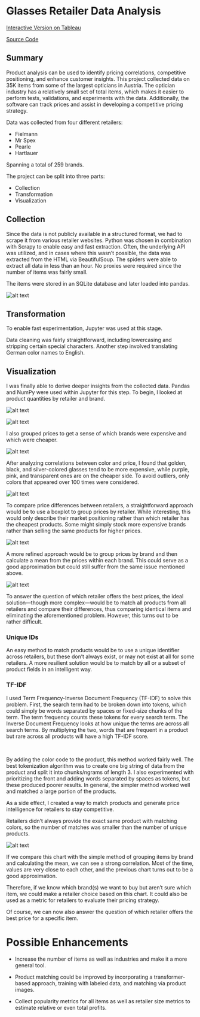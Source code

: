 # Glasses Retailer Data Analysis

[Interactive Version on Tableau](https://public.tableau.com/app/profile/sergio.wagenleitner/viz/GlassesProductAnalysis/Dashboard1)

[Source Code](https://github.com/realsirjoe/glasses_retail_analysis)

## Summary

Product analysis can be used to identify pricing correlations, competitive positioning, and enhance customer insights. This project collected data on 35K items from some of the largest opticians in Austria. The optician industry has a relatively small set of total items, which makes it easier to perform tests, validations, and experiments with the data. Additionally, the software can track prices and assist in developing a competitive pricing strategy.

Data was collected from four different retailers:
- Fielmann
- Mr Spex
- Pearle
- Hartlauer

Spanning a total of 259 brands.

The project can be split into three parts:
- Collection
- Transformation
- Visualization

## Collection

Since the data is not publicly available in a structured format, we had to scrape it from various retailer websites. Python was chosen in combination with Scrapy to enable easy and fast extraction. Often, the underlying API was utilized, and in cases where this wasn’t possible, the data was extracted from the HTML via BeautifulSoup. The spiders were able to extract all data in less than an hour. No proxies were required since the number of items was fairly small.

The items were stored in an SQLite database and later loaded into pandas.

![alt text](https://github.com/realsirjoe/glasses_retail_analysis/blob/main/github_images/dataframe.png?raw=true)

## Transformation

To enable fast experimentation, Jupyter was used at this stage.

Data cleaning was fairly straightforward, including lowercasing and stripping certain special characters. Another step involved translating German color names to English.

## Visualization

I was finally able to derive deeper insights from the collected data. Pandas and NumPy were used within Jupyter for this step. To begin, I looked at product quantities by retailer and brand.

![alt text](https://github.com/realsirjoe/glasses_retail_analysis/blob/main/github_images/retailer_product_count.png?raw=true)

![alt text](https://github.com/realsirjoe/glasses_retail_analysis/blob/main/github_images/brand_count.png?raw=true)

I also grouped prices to get a sense of which brands were expensive and which were cheaper.

![alt text](https://github.com/realsirjoe/glasses_retail_analysis/blob/main/github_images/expensive_brands.png?raw=true)

After analyzing correlations between color and price, I found that golden, black, and silver-colored glasses tend to be more expensive, while purple, pink, and transparent ones are on the cheaper side. To avoid outliers, only colors that appeared over 100 times were considered.

![alt text](https://github.com/realsirjoe/glasses_retail_analysis/blob/main/github_images/expensive_colors.png?raw=true)

To compare price differences between retailers, a straightforward approach would be to use a boxplot to group prices by retailer. While interesting, this would only describe their market positioning rather than which retailer has the cheapest products. Some might simply stock more expensive brands rather than selling the same products for higher prices.

![alt text](https://github.com/realsirjoe/glasses_retail_analysis/blob/main/github_images/brand_price_boxplot.png?raw=true)

A more refined approach would be to group prices by brand and then calculate a mean from the prices within each brand. This could serve as a good approximation but could still suffer from the same issue mentioned above.

![alt text](https://github.com/realsirjoe/glasses_retail_analysis/blob/main/github_images/brand_price_relative_mean_deviation.png?raw=true)

To answer the question of which retailer offers the best prices, the ideal solution—though more complex—would be to match all products from all retailers and compare their differences, thus comparing identical items and eliminating the aforementioned problem. However, this turns out to be rather difficult.

### Unique IDs

An easy method to match products would be to use a unique identifier across retailers, but these don’t always exist, or may not exist at all for some retailers. A more resilient solution would be to match by all or a subset of product fields in an intelligent way.

### TF-IDF

I used Term Frequency-Inverse Document Frequency (TF-IDF) to solve this problem. First, the search term had to be broken down into tokens, which could simply be words separated by spaces or fixed-size chunks of the term. The term frequency counts these tokens for every search term. The Inverse Document Frequency looks at how unique the terms are across all search terms. By multiplying the two, words that are frequent in a product but rare across all products will have a high TF-IDF score.

&nbsp;

By adding the color code to the product, this method worked fairly well. The best tokenization algorithm was to create one big string of data from the product and split it into chunks/ngrams of length 3. I also experimented with prioritizing the front and adding words separated by spaces as tokens, but these produced poorer results. In general, the simpler method worked well and matched a large portion of the products.

As a side effect, I created a way to match products and generate price intelligence for retailers to stay competitive.

Retailers didn’t always provide the exact same product with matching colors, so the number of matches was smaller than the number of unique products.

![alt text](https://github.com/realsirjoe/glasses_retail_analysis/blob/main/github_images/brand_price_real_relative_mean_deviation.png?raw=true)

If we compare this chart with the simple method of grouping items by brand and calculating the mean, we can see a strong correlation. Most of the time, values are very close to each other, and the previous chart turns out to be a good approximation.

Therefore, if we know which brand(s) we want to buy but aren’t sure which item, we could make a retailer choice based on this chart. It could also be used as a metric for retailers to evaluate their pricing strategy.

Of course, we can now also answer the question of which retailer offers the best price for a specific item.

# Possible Enhancements

- Increase the number of items as well as industries and make it a more general tool.

- Product matching could be improved by incorporating a transformer-based approach, training with labeled data, and matching via product images.

- Collect popularity metrics for all items as well as retailer size metrics to estimate relative or even total profits.

